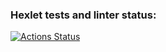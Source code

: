 ### Hexlet tests and linter status:
[![Actions Status](https://github.com/AlexPatutinskii/python-project-49/actions/workflows/hexlet-check.yml/badge.svg)](https://github.com/AlexPatutinskii/python-project-49/actions)